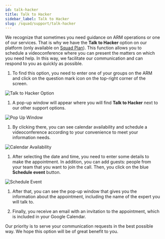 ```yaml
---
id: talk-hacker
title: Talk to Hacker
sidebar_label: Talk to Hacker
slug: /squad/support/talk-hacker
---
```


We recognize that sometimes you need
guidance on ARM operations or one of
our services.
That is why we have the **Talk to Hacker**
option on our platform (only available on
[Squad Plan](/squad/support/talk-hacker)).
This function allows you to schedule a
videoconference where you can present the
matters on which you need help.
In this way, we facilitate our communication
and can respond to you as quickly as possible.

1. To find this option,
  you need to enter one of your
  groups on the ARM and click on
  the question mark icon on the
  top-right corner of the screen.

  ![Talk to Hacker Option](https://res.cloudinary.com/fluid-attacks/image/upload/v1661263456/docs/squad/support/talk_hacker_option.png)

1. A pop-up window will appear
  where you will find
  **Talk to Hacker** next to
  our other support options.

  ![Pop Up Window](https://res.cloudinary.com/fluid-attacks/image/upload/v1661263455/docs/squad/support/support_options.png)

1. By clicking there, you can see
  calendar availability and schedule a
  videoconference according to your
  convenience to meet your information needs.

  ![Calendar Availability](https://res.cloudinary.com/fluid-attacks/image/upload/v1672166200/docs/squad/support/setup_time.png)

1. After selecting the date and
  time, you need to enter some details
  to make the appointment.
  In addition, you can add guests: people
  from your team that you want to
  join the call.
  Then, you click on the blue
  **Schedule event** button.

  ![Schedule Event](https://res.cloudinary.com/fluid-attacks/image/upload/v1672166519/docs/squad/support/details_before_the_meet.png)

1. After that, you can see the
  pop-up window that gives you the
  information about the appointment,
  including the name of the expert
  you will talk to.

1. Finally, you receive an email with
  an invitation to the appointment,
  which is included in your Google Calendar.

Our priority is to serve your
communication requests in the
best possible way.
We hope this option will be
of great benefit to you.
